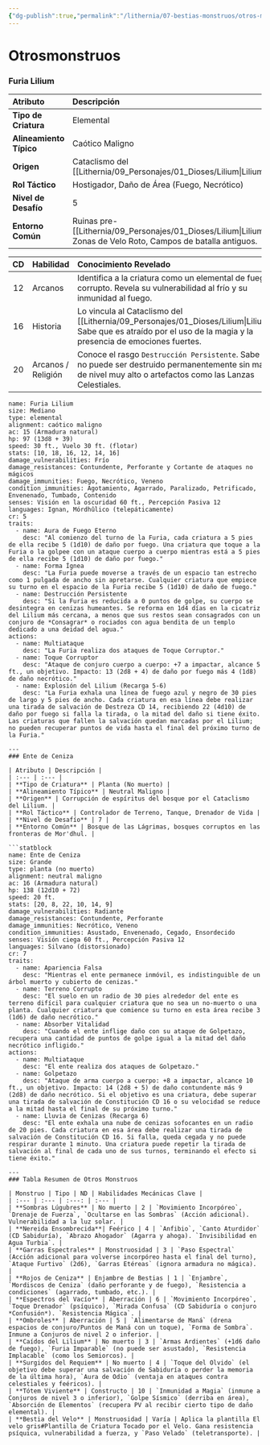 ```yaml
---
{"dg-publish":true,"permalink":"/lithernia/07-bestias-monstruos/otros-monstruos/","title":"Otros Monstruos","tags":["lithernia","bestiario","monstruo"]}
---
```


# Otrosmonstruos

### Furia Lilium

| Atributo | Descripción |
| :--- | :--- |
| **Tipo de Criatura** | Elemental |
| **Alineamiento Típico** | Caótico Maligno |
| **Origen** | Cataclismo del [[Lithernia/09_Personajes/01_Dioses/Lilium\|Lilium]] |
| **Rol Táctico** | Hostigador, Daño de Área (Fuego, Necrótico) |
| **Nivel de Desafío** | 5 |
| **Entorno Común** | Ruinas pre-[[Lithernia/09_Personajes/01_Dioses/Lilium\|Lilium]], Zonas de Velo Roto, Campos de batalla antiguos. |

| CD | Habilidad | Conocimiento Revelado |
|:--:| :--- | :--- |
| 12 | Arcanos | Identifica a la criatura como un elemental de fuego corrupto. Revela su vulnerabilidad al frío y su inmunidad al fuego. |
| 16 | Historia | Lo vincula al Cataclismo del [[Lithernia/09_Personajes/01_Dioses/Lilium\|Lilium]]. Sabe que es atraído por el uso de la magia y la presencia de emociones fuertes. |
| 20 | Arcanos / Religión | Conoce el rasgo `Destrucción Persistente`. Sabe que no puede ser destruido permanentemente sin magia de nivel muy alto o artefactos como las Lanzas Celestiales. |

```statblock
name: Furia Lilium
size: Mediano
type: elemental
alignment: caótico maligno
ac: 15 (Armadura natural)
hp: 97 (13d8 + 39)
speed: 30 ft., Vuelo 30 ft. (flotar)
stats: [10, 18, 16, 12, 14, 16]
damage_vulnerabilities: Frío
damage_resistances: Contundente, Perforante y Cortante de ataques no mágicos
damage_immunities: Fuego, Necrótico, Veneno
condition_immunities: Agotamiento, Agarrado, Paralizado, Petrificado, Envenenado, Tumbado, Contenido
senses: Visión en la oscuridad 60 ft., Percepción Pasiva 12
languages: Ignan, Mórdhûlico (telepáticamente)
cr: 5
traits:
  - name: Aura de Fuego Eterno
    desc: "Al comienzo del turno de la Furia, cada criatura a 5 pies de ella recibe 5 (1d10) de daño por fuego. Una criatura que toque a la Furia o la golpee con un ataque cuerpo a cuerpo mientras está a 5 pies de ella recibe 5 (1d10) de daño por fuego."
  - name: Forma Ígnea
    desc: "La Furia puede moverse a través de un espacio tan estrecho como 1 pulgada de ancho sin apretarse. Cualquier criatura que empiece su turno en el espacio de la Furia recibe 5 (1d10) de daño de fuego."
  - name: Destrucción Persistente
    desc: "Si la Furia es reducida a 0 puntos de golpe, su cuerpo se desintegra en cenizas humeantes. Se reforma en 1d4 días en la cicatriz del Lilium más cercana, a menos que sus restos sean consagrados con un conjuro de *Consagrar* o rociados con agua bendita de un templo dedicado a una deidad del agua."
actions:
  - name: Multiataque
    desc: "La Furia realiza dos ataques de Toque Corruptor."
  - name: Toque Corruptor
    desc: "Ataque de conjuro cuerpo a cuerpo: +7 a impactar, alcance 5 ft., un objetivo. Impacto: 13 (2d8 + 4) de daño por fuego más 4 (1d8) de daño necrótico."
  - name: Explosión del Lilium (Recarga 5-6)
    desc: "La Furia exhala una línea de fuego azul y negro de 30 pies de largo y 5 pies de ancho. Cada criatura en esa línea debe realizar una tirada de salvación de Destreza CD 14, recibiendo 22 (4d10) de daño por fuego si falla la tirada, o la mitad del daño si tiene éxito. Las criaturas que fallen la salvación quedan marcadas por el Lilium; no pueden recuperar puntos de vida hasta el final del próximo turno de la Furia."

---
### Ente de Ceniza

| Atributo | Descripción |
| :--- | :--- |
| **Tipo de Criatura** | Planta (No muerto) |
| **Alineamiento Típico** | Neutral Maligno |
| **Origen** | Corrupción de espíritus del bosque por el Cataclismo del Lilium. |
| **Rol Táctico** | Controlador de Terreno, Tanque, Drenador de Vida |
| **Nivel de Desafío** | 7 |
| **Entorno Común** | Bosque de las Lágrimas, bosques corruptos en las fronteras de Mor'dhul. |

```statblock
name: Ente de Ceniza
size: Grande
type: planta (no muerto)
alignment: neutral maligno
ac: 16 (Armadura natural)
hp: 138 (12d10 + 72)
speed: 20 ft.
stats: [20, 8, 22, 10, 14, 9]
damage_vulnerabilities: Radiante
damage_resistances: Contundente, Perforante
damage_immunities: Necrótico, Veneno
condition_immunities: Asustado, Envenenado, Cegado, Ensordecido
senses: Visión ciega 60 ft., Percepción Pasiva 12
languages: Silvano (distorsionado)
cr: 7
traits:
  - name: Apariencia Falsa
    desc: "Mientras el ente permanece inmóvil, es indistinguible de un árbol muerto y cubierto de cenizas."
  - name: Terreno Corrupto
    desc: "El suelo en un radio de 30 pies alrededor del ente es terreno difícil para cualquier criatura que no sea un no-muerto o una planta. Cualquier criatura que comience su turno en esta área recibe 3 (1d6) de daño necrótico."
  - name: Absorber Vitalidad
    desc: "Cuando el ente inflige daño con su ataque de Golpetazo, recupera una cantidad de puntos de golpe igual a la mitad del daño necrótico infligido."
actions:
  - name: Multiataque
    desc: "El ente realiza dos ataques de Golpetazo."
  - name: Golpetazo
    desc: "Ataque de arma cuerpo a cuerpo: +8 a impactar, alcance 10 ft., un objetivo. Impacto: 14 (2d8 + 5) de daño contundente más 9 (2d8) de daño necrótico. Si el objetivo es una criatura, debe superar una tirada de salvación de Constitución CD 16 o su velocidad se reduce a la mitad hasta el final de su próximo turno."
  - name: Lluvia de Cenizas (Recarga 6)
    desc: "El ente exhala una nube de cenizas sofocantes en un radio de 20 pies. Cada criatura en esa área debe realizar una tirada de salvación de Constitución CD 16. Si falla, queda cegada y no puede respirar durante 1 minuto. Una criatura puede repetir la tirada de salvación al final de cada uno de sus turnos, terminando el efecto si tiene éxito."

---
### Tabla Resumen de Otros Monstruos

| Monstruo | Tipo | ND | Habilidades Mecánicas Clave |
| :--- | :--- | :---: | :--- |
| **Sombras Lúgubres** | No muerto | 2 | `Movimiento Incorpóreo`, `Drenaje de Fuerza`, `Ocultarse en las Sombras` (Acción adicional). Vulnerabilidad a la luz solar. |
| **Nereida Ensombrecida**| Feérico | 4 | `Anfibio`, `Canto Aturdidor` (CD Sabiduría), `Abrazo Ahogador` (Agarra y ahoga). `Invisibilidad en Agua Turbia`. |
| **Garras Espectrales** | Monstruosidad | 3 | `Paso Espectral` (Acción adicional para volverse incorpóreo hasta el final del turno), `Ataque Furtivo` (2d6), `Garras Etéreas` (ignora armadura no mágica). |
| **Rojos de Ceniza** | Enjambre de Bestias | 1 | `Enjambre`, `Mordiscos de Ceniza` (daño perforante y de fuego), `Resistencia a condiciones` (agarrado, tumbado, etc.). |
| **Espectros del Vacío** | Aberración | 6 | `Movimiento Incorpóreo`, `Toque Drenador` (psíquico), `Mirada Confusa` (CD Sabiduría o conjuro *Confusión*). `Resistencia Mágica`. |
| **Ombroles** | Aberración | 5 | `Alimentarse de Maná` (drena espacios de conjuro/Puntos de Maná con un toque), `Forma de Sombra`. Inmune a Conjuros de nivel 2 o inferior. |
| **Caídos del Lilium** | No muerto | 3 | `Armas Ardientes` (+1d6 daño de fuego), `Furia Imparable` (no puede ser asustado), `Resistencia Implacable` (como los Semiorcos). |
| **Surgidos del Requiem** | No muerto | 4 | `Toque del Olvido` (el objetivo debe superar una salvación de Sabiduría o perder la memoria de la última hora), `Aura de Odio` (ventaja en ataques contra celestiales y feéricos). |
| **Tótem Viviente** | Constructo | 10 | `Inmunidad a Magia` (inmune a Conjuros de nivel 3 o inferior), `Golpe Sísmico` (derriba en área), `Absorción de Elementos` (recupera PV al recibir cierto tipo de daño elemental). |
| **Bestia del Velo** | Monstruosidad | Varía | Aplica la plantilla El velo gris#Plantilla de Criatura Tocado por el Velo. Gana resistencia psíquica, vulnerabilidad a fuerza, y `Paso Velado` (teletransporte). |